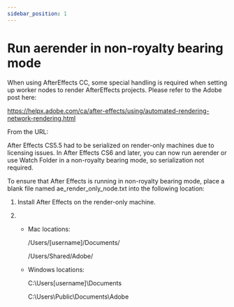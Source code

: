 ```yaml
---
sidebar_position: 1
---
```


# Run aerender in non-royalty bearing mode

When using AfterEffects CC, some special handling is required when setting up worker nodes to render AfterEffects projects.  Please refer to the Adobe post here:

https://helpx.adobe.com/ca/after-effects/using/automated-rendering-network-rendering.html

From the URL:

After Effects CS5.5 had to be serialized on render-only machines due to licensing issues. In After Effects CS6 and later, you can now run aerender or use Watch Folder in a non-royalty bearing mode, so serialization not required.

To ensure that After Effects is running in non-royalty bearing mode, place a blank file named  ae_render_only_node.txt into the following location:

1. Install After Effects on the render-only machine.

2.  * Mac locations:

		/Users/[username]/Documents/

		/Users/Shared/Adobe/

	* Windows locations:

		C:\Users\[username]\Documents

		C:\Users\Public\Documents\Adobe 

